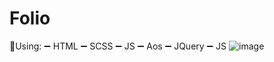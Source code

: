 # Folio
📌Using:
➖ HTML
➖ SCSS
➖ JS
➖ Aos
➖ JQuery
➖ JS
![image](https://user-images.githubusercontent.com/87306700/177427984-434e737d-84d8-4126-90b5-fbbc73f31436.png)
